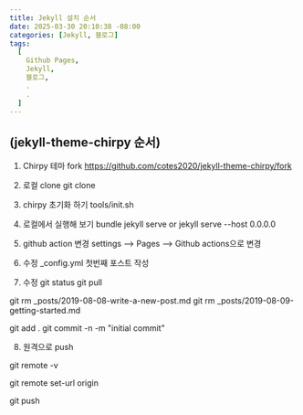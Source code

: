 ```yaml
---
title: Jekyll 설치 순서
date: 2025-03-30 20:10:38 -08:00
categories: [Jekyll, 블로그]
tags:
  [
    Github Pages,
    Jekyll,
    블로그,
    .
    .
  ]
---
```


## (jekyll-theme-chirpy 순서)

1. Chirpy 테마 fork
https://github.com/cotes2020/jekyll-theme-chirpy/fork

2. 로컬 clone
git clone 

3. chirpy 초기화 하기
tools/init.sh

4. 로컬에서 실행해 보기
bundle
jekyll serve or jekyll serve --host 0.0.0.0

5. github action 변경
settings --> Pages --> Github actions으로 변경

6. 수정
_config.yml
첫번째 포스트 작성

7. 수정
git status
git pull

git rm _posts/2019-08-08-write-a-new-post.md
git rm _posts/2019-08-09-getting-started.md

git add .
git commit -n -m "initial commit"


8. 원격으로 push

git remote -v

git remote set-url origin

git push
